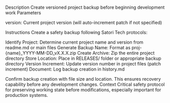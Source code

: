 Description
Create versioned project backup before beginning development work
Parameters

version: Current project version (will auto-increment patch if not specified)

Instructions
Create a safety backup following Satori Tech protocols:

Identify Project: Determine current project name and version from readme.md or main files
Generate Backup Name: Format as proj-{name}_YYYY-MM-DD_vX.X.X.zip
Create Archive: Zip the entire project directory
Store Location: Place in RELEASES/ folder or appropriate backup directory
Version Increment: Update version number in project files (patch increment)
Document: Log backup creation in history.md

Confirm backup creation with file size and location. This ensures recovery capability before any development changes.
Context
Critical safety protocol for preserving working state before modifications, especially important for production systems.